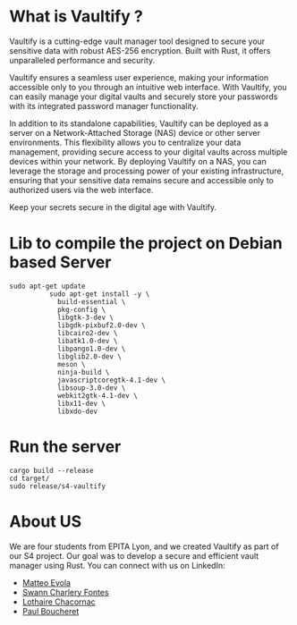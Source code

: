 # What is Vaultify ?
Vaultify is a cutting-edge vault manager tool designed to secure your sensitive data with robust AES-256 encryption. Built with Rust, it offers unparalleled performance and security.

Vaultify ensures a seamless user experience, making your information accessible only to you through an intuitive web interface. With Vaultify, you can easily manage your digital vaults and securely store your passwords with its integrated password manager functionality.

In addition to its standalone capabilities, Vaultify can be deployed as a server on a Network-Attached Storage (NAS) device or other server environments. This flexibility allows you to centralize your data management, providing secure access to your digital vaults across multiple devices within your network. By deploying Vaultify on a NAS, you can leverage the storage and processing power of your existing infrastructure, ensuring that your sensitive data remains secure and accessible only to authorized users via the web interface.

Keep your secrets secure in the digital age with Vaultify.

# Lib to compile the project on Debian based Server
```shell
sudo apt-get update
          sudo apt-get install -y \
            build-essential \
            pkg-config \
            libgtk-3-dev \
            libgdk-pixbuf2.0-dev \
            libcairo2-dev \
            libatk1.0-dev \
            libpango1.0-dev \
            libglib2.0-dev \
            meson \
            ninja-build \
            javascriptcoregtk-4.1-dev \
            libsoup-3.0-dev \
            webkit2gtk-4.1-dev \
            libx11-dev \
            libxdo-dev
```

# Run the server

```shell
cargo build --release
cd target/
sudo release/s4-vaultify
```

# About US
We are four students from EPITA Lyon, and we created Vaultify as part of our S4 project. Our goal was to develop a secure and efficient vault manager using Rust. You can connect with us on LinkedIn:

* [Matteo Evola](https://www.linkedin.com/in/matteo-evola/)
* [Swann Charlery Fontes](https://www.linkedin.com/in/swann-charlery-fontes-682a71232/)
* [Lothaire Chacornac](https://www.linkedin.com/in/lothaire-chacornac/)
* [Paul Boucheret](https://www.linkedin.com/in/paul-boucheret/)
